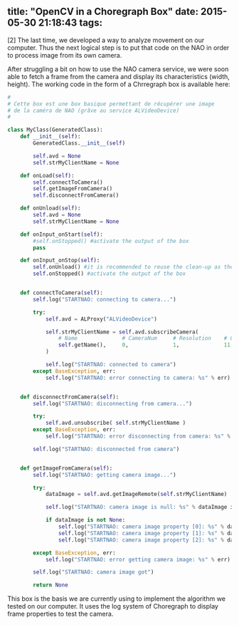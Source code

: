 title: "OpenCV in a Choregraph Box"
date: 2015-05-30 21:18:43
tags:
---


[2] The last time, we developed a way to analyze movement on our computer. Thus the next logical step is to put that code on the NAO in order to process image from its own camera.

After struggling a bit on how to use the NAO camera service, we were soon able to fetch a frame from the camera and display its characteristics (width, height). The working code in the form of a Chrregraph box is available here:

``` python
#
# Cette box est une box basique permettant de récupérer une image
# de la caméra de NAO (grâve au service ALVideoDevice)
#

class MyClass(GeneratedClass):
    def __init__(self):
        GeneratedClass.__init__(self)

        self.avd = None
        self.strMyClientName = None

    def onLoad(self):
        self.connectToCamera()
        self.getImageFromCamera()
        self.disconnectFromCamera()

    def onUnload(self):
        self.avd = None
        self.strMyClientName = None

    def onInput_onStart(self):
        #self.onStopped() #activate the output of the box
        pass

    def onInput_onStop(self):
        self.onUnload() #it is recommended to reuse the clean-up as the box is stopped
        self.onStopped() #activate the output of the box


    def connectToCamera(self):
        self.log("STARTNAO: connecting to camera...")

        try:
            self.avd = ALProxy("ALVideoDevice")

            self.strMyClientName = self.avd.subscribeCamera(
                # Name              # CameraNum     # Resolution    # Colorspace        # FPS
                self.getName(),     0,              1,              11,                 5
            )

            self.log("STARTNAO: connected to camera")
        except BaseException, err:
            self.log("STARTNAO: error connecting to camera: %s" % err)


    def disconnectFromCamera(self):
        self.log("STARTNAO: disconnecting from camera...")

        try:
            self.avd.unsubscribe( self.strMyClientName )
        except BaseException, err:
            self.log("STARTNAO: error disconnecting from camera: %s" % err)

        self.log("STARTNAO: disconnected from camera")


    def getImageFromCamera(self):
        self.log("STARTNAO: getting camera image...")

        try:
            dataImage = self.avd.getImageRemote(self.strMyClientName)

            self.log("STARTNAO: camera image is null: %s" % dataImage is None)

            if dataImage is not None:
                self.log("STARTNAO: camera image property [0]: %s" % dataImage[0])
                self.log("STARTNAO: camera image property [1]: %s" % dataImage[1])
                self.log("STARTNAO: camera image property [2]: %s" % dataImage[2])

        except BaseException, err:
            self.log("STARTNAO: error getting camera image: %s" % err)

        self.log("STARTNAO: camera image got")

        return None
```

This box is the basis we are currently using to implement the algorithm we tested on our computer. It uses the log system of Choregraph to display frame properties to test the camera.